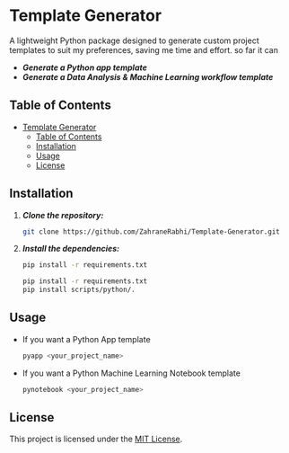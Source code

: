 # Template Generator

A lightweight Python package designed to generate custom project templates to suit my preferences, saving me time and effort.
so far it can 
- ***Generate a Python app template***
- ***Generate a Data Analysis & Machine Learning workflow template***

## Table of Contents

- [Template Generator](#template-generator)
  - [Table of Contents](#table-of-contents)
  - [Installation](#installation)
  - [Usage](#usage)
  - [License](#license)


## Installation

1. ***Clone the repository:***

   ```bash
   git clone https://github.com/ZahraneRabhi/Template-Generator.git
   ```

2. ***Install the dependencies:***

   ```bash
   pip install -r requirements.txt
   ```
   
   ```bash
   pip install -r requirements.txt
   pip install scripts/python/.
   ```

## Usage
- If you want a Python App template

     ```bash
     pyapp <your_project_name>
     ```
- If you want a Python Machine Learning Notebook template

     ```bash
     pynotebook <your_project_name>
     ```


## License

This project is licensed under the [MIT License](LICENSE).


